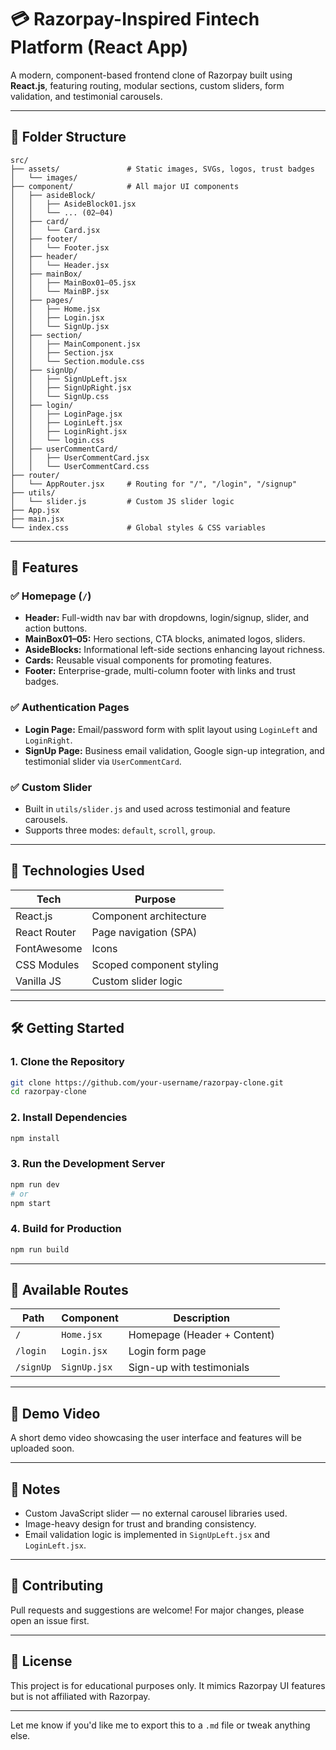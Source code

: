 # 💳 Razorpay-Inspired Fintech Platform (React App)

A modern, component-based frontend clone of Razorpay built using **React.js**, featuring routing, modular sections, custom sliders, form validation, and testimonial carousels.

---

## 📁 Folder Structure

```
src/
├── assets/               # Static images, SVGs, logos, trust badges
│   └── images/
├── component/            # All major UI components
│   ├── asideBlock/
│   │   ├── AsideBlock01.jsx
│   │   └── ... (02–04)
│   ├── card/
│   │   └── Card.jsx
│   ├── footer/
│   │   └── Footer.jsx
│   ├── header/
│   │   └── Header.jsx
│   ├── mainBox/
│   │   ├── MainBox01–05.jsx
│   │   └── MainBP.jsx
│   ├── pages/
│   │   ├── Home.jsx
│   │   ├── Login.jsx
│   │   └── SignUp.jsx
│   ├── section/
│   │   ├── MainComponent.jsx
│   │   ├── Section.jsx
│   │   └── Section.module.css
│   ├── signUp/
│   │   ├── SignUpLeft.jsx
│   │   ├── SignUpRight.jsx
│   │   └── SignUp.css
│   ├── login/
│   │   ├── LoginPage.jsx
│   │   ├── LoginLeft.jsx
│   │   ├── LoginRight.jsx
│   │   └── login.css
│   ├── userCommentCard/
│   │   ├── UserCommentCard.jsx
│   │   └── UserCommentCard.css
├── router/
│   └── AppRouter.jsx     # Routing for "/", "/login", "/signup"
├── utils/
│   └── slider.js         # Custom JS slider logic
├── App.jsx
├── main.jsx
└── index.css             # Global styles & CSS variables
```

---

## 🚀 Features

### ✅ Homepage (`/`)

* **Header:** Full-width nav bar with dropdowns, login/signup, slider, and action buttons.
* **MainBox01–05:** Hero sections, CTA blocks, animated logos, sliders.
* **AsideBlocks:** Informational left-side sections enhancing layout richness.
* **Cards:** Reusable visual components for promoting features.
* **Footer:** Enterprise-grade, multi-column footer with links and trust badges.

### ✅ Authentication Pages

* **Login Page:** Email/password form with split layout using `LoginLeft` and `LoginRight`.
* **SignUp Page:** Business email validation, Google sign-up integration, and testimonial slider via `UserCommentCard`.

### ✅ Custom Slider

* Built in `utils/slider.js` and used across testimonial and feature carousels.
* Supports three modes: `default`, `scroll`, `group`.

---

## 🧩 Technologies Used

| Tech         | Purpose                  |
| ------------ | ------------------------ |
| React.js     | Component architecture   |
| React Router | Page navigation (SPA)    |
| FontAwesome  | Icons                    |
| CSS Modules  | Scoped component styling |
| Vanilla JS   | Custom slider logic      |

---

## 🛠️ Getting Started

### 1. Clone the Repository

```bash
git clone https://github.com/your-username/razorpay-clone.git
cd razorpay-clone
```

### 2. Install Dependencies

```bash
npm install
```

### 3. Run the Development Server

```bash
npm run dev
# or
npm start
```

### 4. Build for Production

```bash
npm run build
```

---

## 📌 Available Routes

| Path      | Component    | Description                 |
| --------- | ------------ | --------------------------- |
| `/`       | `Home.jsx`   | Homepage (Header + Content) |
| `/login`  | `Login.jsx`  | Login form page             |
| `/signUp` | `SignUp.jsx` | Sign-up with testimonials   |

---

## 🎥 Demo Video

A short demo video showcasing the user interface and features will be uploaded soon.

---

## 🧪 Notes

* Custom JavaScript slider — no external carousel libraries used.
* Image-heavy design for trust and branding consistency.
* Email validation logic is implemented in `SignUpLeft.jsx` and `LoginLeft.jsx`.

---

## 🤝 Contributing

Pull requests and suggestions are welcome! For major changes, please open an issue first.

---

## 🧾 License

This project is for educational purposes only. It mimics Razorpay UI features but is not affiliated with Razorpay.

---

Let me know if you'd like me to export this to a `.md` file or tweak anything else.

